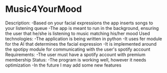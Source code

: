 # Music4YourMood
Description:
  -Based on your facial expressions the app inserts songs to your listening queue
  -The app is meant to run in the background, ensuring the user that he/she is listening to music matching his/her mood
Used technologies:
  -The application is being written in python
  -It uses fer module for the AI that determines the facial expression
  -It is implemented around the spotipy module for communicating with the user's spotify account
Requirements:
  -The user must have a spotify account with premium membership
Status:
  -The program is working well, however it needs optimization
  -In the future I may add some new features

